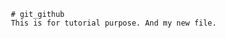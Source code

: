           # git_github
           This is for tutorial purpose. And my new file.                                                                                                                                           
